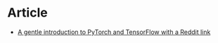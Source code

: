# Article
- [A gentle introduction to PyTorch and TensorFlow with a Reddit link](https://theinformationageblog.wordpress.com/2017/03/06/a-gentle-introduction-to-pytorch-and-tensorflow-with-a-reddit-link/)
